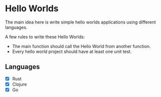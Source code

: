 # Hello Worlds

The main idea here is write simple hello worlds applications
using different languages.

A few rules to write these Hello Worlds:

- The main function should call the Hello World from another function.
- Every hello world project should have at least one unit test.

## Languages

- [x] Rust
- [x] Clojure
- [x] Go
